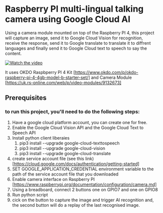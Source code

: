 # Raspberry PI multi-lingual talking camera using Google Cloud AI
Using a camera module mounted on top of the Raspberry PI 4, this project will capture an image, send it to Google Cloud Vision for recognition, receive the response, send it to Google translate to translate it to diffrent languages and finally send it to Google Cloud text to speech to say the content.

[![Watch the video](https://img.youtube.com/vi/9JU_m49nn-I/hqdefault.jpg)](https://youtu.be/9JU_m49nn-I)

It uses OKDO Raspbperry PI 4 Kit [https://www.okdo.com/p/okdo-raspberry-pi-4-4gb-model-b-starter-set/] and Camera Module [https://uk.rs-online.com/web/p/video-modules/9132673]

## Prerequisites
### to run this project, you'll need to do the following steps:
1. Have a google cloud platform account, you can create one for free.
2. Enable the Google Cloud Vision API and the Google Cloud Text to Speech API
3. Install python client liberaies
	1. pip3 install --upgrade google-cloud-texttospeech
	2. pip3 install --upgrade google-cloud-vision
	3. pip3 install --upgrade google-cloud-translate
4. create service account file (see this link)[https://cloud.google.com/docs/authentication/getting-started]
5. SET GOOGLE_APPLICATION_CREDENTIAL environment variable to the path of the service account file that you downloaded
6. Enable camera interface on Raspberry PI [https://www.raspberrypi.org/documentation/configuration/camera.md]
7. Using a breadboard, connect 2 buttons one on GPIO7 and one on GPIO8
7. Run python script
8. cick on the button to capture the image and trigger AI recognition and, the second button will do a replay of the last recognised image.

